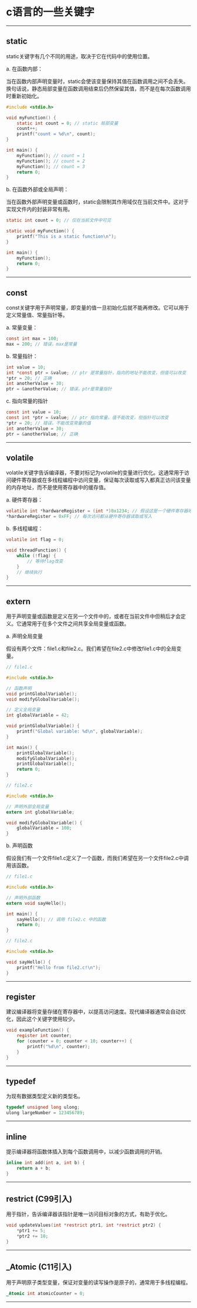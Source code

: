 # c语言的一些关键字



---

## static

static关键字有几个不同的用途，取决于它在代码中的使用位置。



a. 在函数内部：

当在函数内部声明变量时，static会使该变量保持其值在函数调用之间不会丢失。换句话说，静态局部变量在函数调用结束后仍然保留其值，而不是在每次函数调用时重新初始化。

```c
#include <stdio.h>

void myFunction() {
    static int count = 0; // static 局部变量
    count++;
    printf("count = %d\n", count);
}

int main() {
    myFunction(); // count = 1
    myFunction(); // count = 2
    myFunction(); // count = 3
    return 0;
}
```



b. 在函数外部或全局声明：

当在函数外部声明变量或函数时，static会限制其作用域仅在当前文件中。这对于实现文件内的封装非常有用。

```c
static int count = 0; // 仅在当前文件中可见

static void myFunction() {
    printf("This is a static function\n");
}

int main() {
    myFunction();
    return 0;
}
```



---

## const

const关键字用于声明常量，即变量的值一旦初始化后就不能再修改。它可以用于定义常量值、常量指针等。



a. 常量变量：

```c
const int max = 100;
max = 200; // 错误，max是常量
```



b. 常量指针：

```c
int value = 10;
int *const ptr = &value; // ptr 是常量指针，指向的地址不能改变，但值可以改变
*ptr = 20; // 正确
int anotherValue = 30;
ptr = &anotherValue; // 错误，ptr是常量指针
```



c. 指向常量的指针

```c
const int value = 10;
const int *ptr = &value; // ptr 指向常量，值不能改变，但指针可以改变
*ptr = 20; // 错误，不能改变常量的值
int anotherValue = 30;
ptr = &anotherValue; // 正确
```



---

## volatile

volatile关键字告诉编译器，不要对标记为volatile的变量进行优化。这通常用于访问硬件寄存器或在多线程编程中访问变量，保证每次读取或写入都真正访问该变量的内存地址，而不是使用寄存器中的缓存值。



a. 硬件寄存器：

```c
volatile int *hardwareRegister = (int *)0x1234; // 假设这是一个硬件寄存器地址
*hardwareRegister = 0xFF; // 每次访问都从硬件寄存器读取或写入
```



b. 多线程编程：

```c
volatile int flag = 0;

void threadFunction() {
    while (!flag) {
        // 等待flag改变
    }
    // 继续执行
}
```



---

## extern

用于声明变量或函数是定义在另一个文件中的，或者在当前文件中但稍后才会定义。它通常用于在多个文件之间共享全局变量或函数。



a. 声明全局变量

假设有两个文件：file1.c和file2.c。我们希望在file2.c中修改file1.c中的全局变量。

```c
// file1.c

#include <stdio.h>

// 函数声明
void printGlobalVariable();
void modifyGlobalVariable();

// 定义全局变量
int globalVariable = 42;

void printGlobalVariable() {
    printf("Global variable: %d\n", globalVariable);
}

int main() {
    printGlobalVariable();
    modifyGlobalVariable();
    printGlobalVariable();
    return 0;
}
```

```c
// file2.c

#include <stdio.h>

// 声明外部全局变量
extern int globalVariable;

void modifyGlobalVariable() {
    globalVariable = 100;
}
```



b. 声明函数

假设我们有一个文件file1.c定义了一个函数，而我们希望在另一个文件file2.c中调用该函数。

```c
// file1.c

#include <stdio.h>

// 声明外部函数
extern void sayHello();

int main() {
    sayHello(); // 调用 file2.c 中的函数
    return 0;
}
```

```c
// file2.c

#include <stdio.h>

void sayHello() {
    printf("Hello from file2.c!\n");
}
```



---

## register

建议编译器将变量存储在寄存器中，以提高访问速度。现代编译器通常会自动优化，因此这个关键字使用较少。

```c
void exampleFunction() {
    register int counter;
    for (counter = 0; counter < 10; counter++) {
        printf("%d\n", counter);
    }
}
```



---

## typedef

为现有数据类型定义新的类型名。

```c
typedef unsigned long ulong;
ulong largeNumber = 123456789;
```



---

## inline

提示编译器将函数体插入到每个函数调用中，以减少函数调用的开销。

```c
inline int add(int a, int b) {
    return a + b;
}
```



---

## restrict (C99引入)

用于指针，告诉编译器该指针是唯一访问目标对象的方式，有助于优化。

```c
void updateValues(int *restrict ptr1, int *restrict ptr2) {
    *ptr1 += 5;
    *ptr2 += 10;
}
```



---

## _Atomic (C11引入)

用于声明原子类型变量，保证对变量的读写操作是原子的，通常用于多线程编程。

```c
_Atomic int atomicCounter = 0;
```



---
